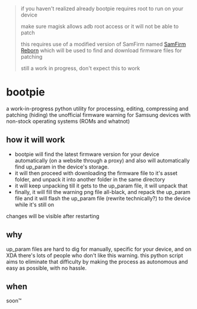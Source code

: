 > if you haven't realized already bootpie requires root to run on your device
> 
> make sure magisk allows adb root access or it will not be able to patch
> 
> this requires use of a modified version of SamFirm named [SamFirm Reborn]("https://github.com/ivanmeler/SamFirm_Reborn/releases/tag/0.3.6.8") which will be used to find and download firmware files for patching
> 
> still a work in progress, don't expect this to work


# bootpie

a work-in-progress python utility for processing, editing, compressing and patching (hiding) the unofficial firmware warning for Samsung devices with non-stock operating systems (ROMs and whatnot)

## how it will work
- bootpie will find the latest firmware version for your device automatically (on a website through a proxy) and also will automatically find up_param in the device's storage.
- it will then proceed with downloading the firmware file to it's asset folder, and unpack it into another folder in the same directory
- it will keep unpacking till it gets to the up_param file, it will unpack that
- finally, it will fill the warning png file all-black, and repack the up_param file and it will flash the up_param file (rewrite technically?) to the device while it's still on 

changes will be visible after restarting

## why

up_param files are hard to dig for manually, specific for your device, and on XDA there's lots of people who don't like this warning. 
this python script aims to eliminate that difficulty by making the process as autonomous and easy as possible, with no hassle.

## when

soon™
